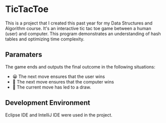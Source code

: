# TicTacToe
This is a project that I created this past year for my Data Structures and Algorithm course. It's an interactive tic tac toe game between a human (user) and computer. This program demonstrates an understanding of hash tables and optimizing time complexity.

Paramaters
---------
The game ends and outputs the final outcome in the following situations:
* 😀 The next move ensures that the user wins
* 🤖 The next move ensures that the computer wins
* 🤝 The current move has led to a draw.

Development Environment
---------
Eclipse IDE and IntelliJ IDE were used in the project.
